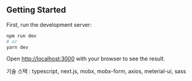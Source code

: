 ## Getting Started

First, run the development server:

```bash
npm run dev
# or
yarn dev
```

Open [http://localhost:3000](http://localhost:3000) with your browser to see the result.


기술 스택 : typescript, next.js, mobx, mobx-form, axios, meterial-ui, sass
